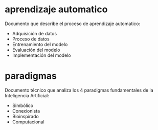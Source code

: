 # **aprendizaje automatico**

Documento que describe el proceso de aprendizaje automatico:

- Adquisición de datos
- Proceso de datos
- Entrenamiento del modelo
- Evaluación del modelo
- Implementación del modelo

# **paradigmas**

Documento técnico que analiza los 4 paradigmas fundamentales de la Inteligencia Artificial:

- Simbólico
- Conexionista
- Bioinspirado
- Computacional
